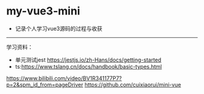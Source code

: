 # my-vue3-mini
+ 记录个人学习vue3源码的过程与收获
*******************
学习资料：
+ 单元测试jest https://jestjs.io/zh-Hans/docs/getting-started
+ ts:https://www.tslang.cn/docs/handbook/basic-types.html

https://www.bilibili.com/video/BV1R341177P7?p=2&spm_id_from=pageDriver
https://github.com/cuixiaorui/mini-vue
